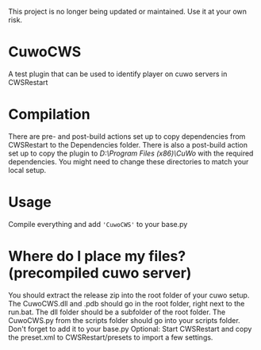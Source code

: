 This project is no longer being updated or maintained. Use it at your own risk.

CuwoCWS
=======

A test plugin that can be used to identify player on cuwo servers in CWSRestart

# Compilation

There are pre- and post-build actions set up to copy dependencies from CWSRestart to the Dependencies folder. There is also a post-build action set up to copy the plugin to *D:\Program Files (x86)\CuWo* with the required dependencies. You might need to change these directories to match your local setup.

# Usage

Compile everything and add ``'CuwoCWS'`` to your base.py

# Where do I place my files? (precompiled cuwo server)

You should extract the release zip into the root folder of your cuwo setup. The CuwoCWS.dll and .pdb should go in the root folder, right next to the run.bat. The dll folder should be a subfolder of the root folder. The CuwoCWS.py from the scripts folder should go into your scripts folder. Don't forget to add it to your base.py
Optional: Start CWSRestart and copy the preset.xml to CWSRestart/presets to import a few settings.
